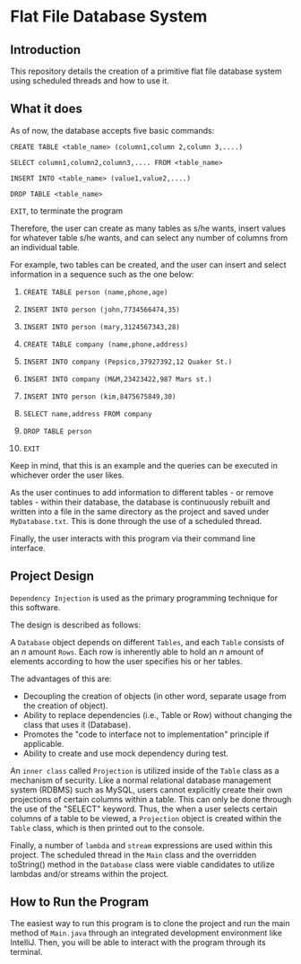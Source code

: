# Flat File Database System
## Introduction

This repository details the creation of a primitive flat file database system using scheduled threads and how to use it.

## What it does

As of now, the database accepts five basic commands:

`CREATE TABLE <table_name> (column1,column 2,column 3,....)`

`SELECT column1,column2,column3,.... FROM <table_name>`

`INSERT INTO <table_name> (value1,value2,....)`

`DROP TABLE <table_name>`

`EXIT`, to terminate the program

Therefore, the user can create as many tables as s/he wants, insert values for whatever table s/he wants, and can select any number of columns from an individual table.

For example, two tables can be created, and the user can insert and select information in a sequence such as the one below:

1. `CREATE TABLE person (name,phone,age)`

2. `INSERT INTO person (john,7734566474,35)`

3. `INSERT INTO person (mary,3124567343,28)`

4. `CREATE TABLE company (name,phone,address)`

5. `INSERT INTO company (Pepsico,37927392,12 Quaker St.)`

6. `INSERT INTO company (M&M,23423422,987 Mars st.)`

7. `INSERT INTO person (kim,8475675849,30)`

8. `SELECT name,address FROM company`

9. `DROP TABLE person`

10. `EXIT`

Keep in mind, that this is an example and the queries can be executed in whichever order the user likes.

As the user continues to add information to different tables - or remove tables - within their database, the database is continuously rebuilt and written into a file in the same directory as the project and saved under `MyDatabase.txt`. This is done through the use of a scheduled thread. 

Finally, the user interacts with this program via their command line interface.

## Project Design

`Dependency Injection` is used as the primary programming technique for this software. 

The design is described as follows:

A `Database` object depends on different `Tables`, and each `Table` consists of an *n* amount `Rows`. Each row is inherently able to hold an *n* amount of elements according to how the user specifies his or her tables.

The advantages of this are:

- Decoupling the creation of objects (in other word, separate usage from the creation of object).
- Ability to replace dependencies (i.e., Table or Row) without changing the class that uses it (Database).
- Promotes the "code to interface not to implementation" principle if applicable.
- Ability to create and use mock dependency during test.

An `inner class` called `Projection` is utilized inside of the `Table` class as a mechanism of security. Like a normal relational database management system (RDBMS) such as MySQL, users cannot explicitly create their own projections of certain columns within a table. This can only be done through the use of the "SELECT" keyword. Thus, the when a user selects certain columns of a table to be viewed, a `Projection` object is created within the `Table` class, which is then printed out to the console. 

Finally, a number of `lambda` and `stream` expressions are used within this project. The scheduled thread in the `Main` class and the overridden toString() method in the `Database` class were viable candidates to utilize lambdas and/or streams within the project.

## How to Run the Program

The easiest way to run this program is to clone the project and run the main method of `Main.java` through an integrated development environment like IntelliJ. Then, you will be able to interact with the program through its terminal.
